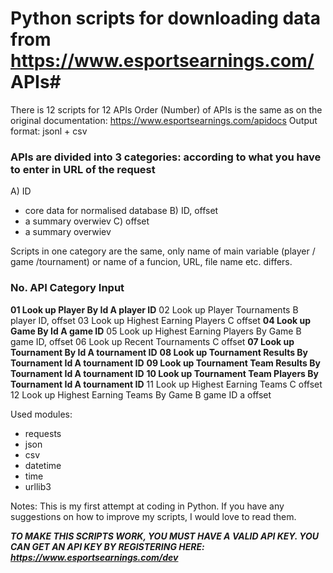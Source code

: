 # Python scripts for downloading data from https://www.esportsearnings.com/ APIs#

There is 12 scripts for 12 APIs
Order (Number) of APIs is the same as on the original documentation: https://www.esportsearnings.com/apidocs
Output format: jsonl + csv

### APIs are divided into 3 categories: according to what you have to enter in URL of the request
A) ID
- core data for normalised database
B) ID, offset
- a summary overwiev
C) offset 
- a summary overwiev

Scripts in one category are the same, only name of main variable (player / game /tournament) or name of a funcion, URL, file name etc. differs.

### No. API                                                 Category     Input
**01  Look up Player By Id                                 A             player ID**
02  Look up Player Tournaments                           B             player ID, offset
03  Look up Highest Earning Players                      C             offset
**04  Look up Game By Id                                   A             game ID**
05  Look up Highest Earning Players By Game              B             game ID, offset
06  Look up Recent Tournaments                           C             offset
**07  Look up Tournament By Id                             A             tournament ID**
**08  Look up Tournament Results By Tournament Id          A             tournament ID**
**09  Look up Tournament Team Results By Tournament Id     A             tournament ID**
**10  Look up Tournament Team Players By Tournament Id     A             tournament ID**
11  Look up Highest Earning Teams                        C             offset
12  Look up Highest Earning Teams By Game                B             game ID a offset


Used modules: 
- requests
- json
- csv
- datetime
- time
- urllib3


Notes:
This is my first attempt at coding in Python. If you have any suggestions on how to improve my scripts, I would love to read them.

***TO MAKE THIS SCRIPTS WORK, YOU MUST HAVE A VALID API KEY. YOU CAN GET AN API KEY BY REGISTERING HERE: https://www.esportsearnings.com/dev***